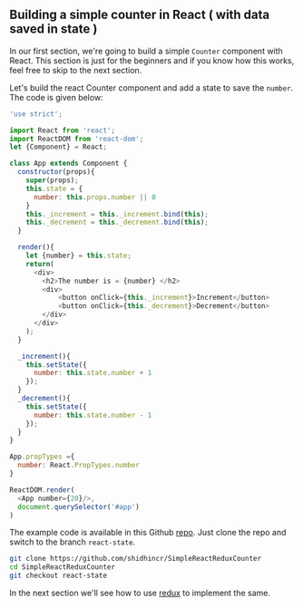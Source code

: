## Building a simple counter in React ( with data saved in state )

In our first section, we're going to build a simple `Counter` component with React. This section is just for the beginners and if you know how this works, feel free to skip to the next section.

Let's build the react Counter component and add a state to save the `number`. The code is given below:

```js
'use strict';

import React from 'react';
import ReactDOM from 'react-dom';
let {Component} = React;

class App extends Component {
  constructor(props){
    super(props);
    this.state = {
      number: this.props.number || 0
    }
    this._increment = this._increment.bind(this);
    this._decrement = this._decrement.bind(this);
  }

  render(){
    let {number} = this.state;
    return(
      <div>
        <h2>The number is = {number} </h2>
        <div>
            <button onClick={this._increment}>Increment</button>
            <button onClick={this._decrement}>Decrement</button>
        </div>
      </div>
    );
  }

  _increment(){
    this.setState({
      number: this.state.number + 1
    });
  }
  _decrement(){
    this.setState({
      number: this.state.number - 1
    });
  }
}

App.propTypes ={
  number: React.PropTypes.number
}

ReactDOM.render(
  <App number={20}/>,
  document.querySelector('#app')
)   
```

The example code is available in this Github [repo](https://github.com/shidhincr/SimpleReactReduxCounter). Just clone the repo and switch to the branch `react-state`.

```sh
git clone https://github.com/shidhincr/SimpleReactReduxCounter
cd SimpleReactReduxCounter
git checkout react-state
```

In the next section we'll see how to use [redux](https://www.npmjs.com/package/redux) to implement the same.

